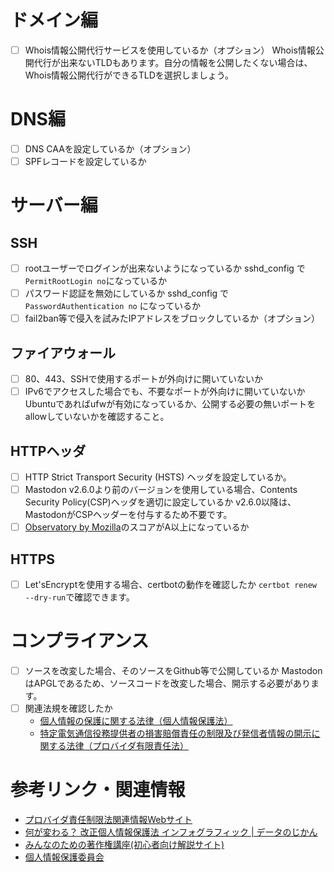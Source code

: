 <!-- TITLE: Mastodonセキュリティチェックシート -->
<!-- SUBTITLE: Mastodonインスタンスを立ち上げた時、セキュリティ的にチェックしておくべき項目 -->

# ドメイン編
- [ ] Whois情報公開代行サービスを使用しているか（オプション）
	Whois情報公開代行が出来ないTLDもあります。自分の情報を公開したくない場合は、Whois情報公開代行ができるTLDを選択しましょう。

# DNS編
- [ ] DNS CAAを設定しているか（オプション）
- [ ] SPFレコードを設定しているか

# サーバー編
## SSH

- [ ] rootユーザーでログインが出来ないようになっているか
	sshd_config で `PermitRootLogin no`になっているか
- [ ] パスワード認証を無効にしているか
	sshd_config で `PasswordAuthentication no` になっているか
- [ ] fail2ban等で侵入を試みたIPアドレスをブロックしているか（オプション）

## ファイアウォール
- [ ] 80、443、SSHで使用するポートが外向けに開いていないか
- [ ] IPv6でアクセスした場合でも、不要なポートが外向けに開いていないか
	Ubuntuであればufwが有効になっているか、公開する必要の無いポートをallowしていないかを確認すること。

## HTTPヘッダ
- [ ] HTTP Strict Transport Security (HSTS) ヘッダを設定しているか。
- [ ] Mastodon v2.6.0より前のバージョンを使用している場合、Contents Security Policy(CSP)ヘッダを適切に設定しているか
	v2.6.0以降は、MastodonがCSPヘッダーを付与するため不要です。
- [ ] [Observatory by Mozilla](https://observatory.mozilla.org/)のスコアがA以上になっているか

## HTTPS
- [ ] Let'sEncryptを使用する場合、certbotの動作を確認したか
	`certbot renew --dry-run`で確認できます。
	
# コンプライアンス
- [ ] ソースを改変した場合、そのソースをGithub等で公開しているか
  MastodonはAPGLであるため、ソースコードを改変した場合、開示する必要があります。
- [ ] 関連法規を確認したか
	- [個人情報の保護に関する法律（個人情報保護法）](http://elaws.e-gov.go.jp/search/elawsSearch/elaws_search/lsg0500/detail?lawId=415AC0000000057)
	- [特定電気通信役務提供者の損害賠償責任の制限及び発信者情報の開示に関する法律（プロバイダ有限責任法）](http://elaws.e-gov.go.jp/search/elawsSearch/elaws_search/lsg0500/detail?lawId=413AC0000000137)

# 参考リンク・関連情報
- [プロバイダ責任制限法関連情報Webサイト](http://www.isplaw.jp/)
- [何が変わる？ 改正個人情報保護法 インフォグラフィック | データのじかん](https://data.wingarc.com/privacy-infographic-4897)
- [みんなのための著作権講座(初心者向け解説サイト)](http://kids.cric.or.jp/intro/index.html)
- [個人情報保護委員会](https://www.ppc.go.jp/)
